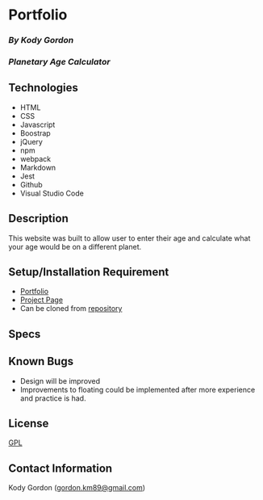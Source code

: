 # Portfolio

### _By Kody Gordon_
### _Planetary Age Calculator_

## Technologies
* HTML
* CSS
* Javascript
* Boostrap
* jQuery
* npm
* webpack
* Markdown
* Jest
* Github
* Visual Studio Code

## Description
This website was built to allow user to enter their age and calculate what your age would be on a different planet.

## Setup/Installation Requirement
* [Portfolio](https://github.com/kody7mm/)
* [Project Page](https://github.com/kody7mm/planetary-age)
* Can be cloned from [repository](https://github.com/kody7mm/planetary-age)

## Specs

## Known Bugs
* Design will be improved
* Improvements to floating could be implemented after more experience and practice is had.

## License
[GPL](https://choosealicense.com/licenses/gpl-3.0/)

## Contact Information
Kody Gordon (gordon.km89@gmail.com)